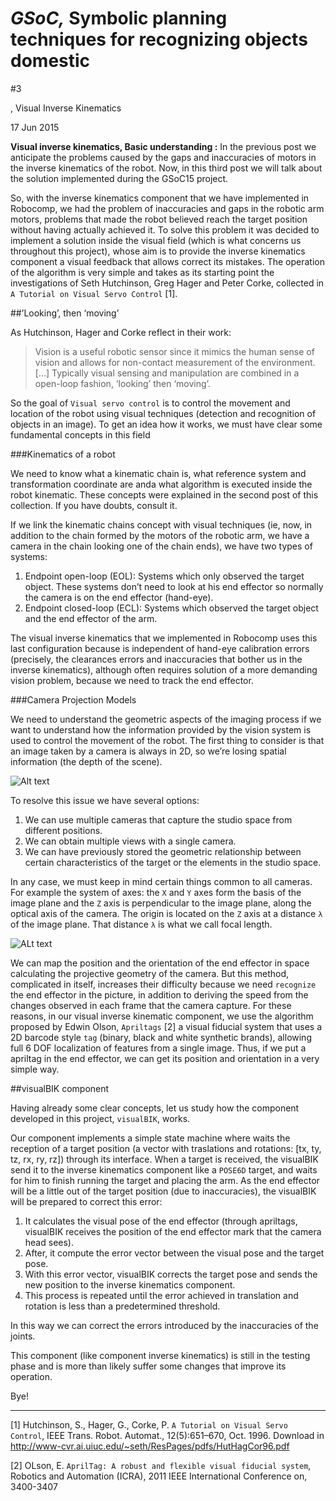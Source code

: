 # _GSoC,_ Symbolic planning techniques for recognizing objects domestic

#3

, Visual Inverse Kinematics

<span class="post-date">17 Jun 2015</span>

**Visual inverse kinematics, Basic understanding :** In the previous post we anticipate the problems caused by the gaps and inaccuracies of motors in the inverse kinematics of the robot. Now, in this third post we will talk about the solution implemented during the GSoC15 project.

So, with the inverse kinematics component that we have implemented in Robocomp, we had the problem of inaccuracies and gaps in the robotic arm motors, problems that made the robot believed reach the target position without having actually achieved it. To solve this problem it was decided to implement a solution inside the visual field (which is what concerns us throughout this project), whose aim is to provide the inverse kinematics component a visual feedback that allows correct its mistakes. The operation of the algorithm is very simple and takes as its starting point the investigations of Seth Hutchinson, Greg Hager and Peter Corke, collected in `A Tutorial on Visual Servo Control` [1].

##’Looking’, then ‘moving’

As Hutchinson, Hager and Corke reflect in their work:

> Vision is a useful robotic sensor since it mimics the human sense of vision and allows for non-contact measurement of the environment. […] Typically visual sensing and manipulation are combined in a open-loop fashion, ‘looking’ then ‘moving’.

So the goal of `Visual servo control` is to control the movement and location of the robot using visual techniques (detection and recognition of objects in an image). To get an idea how it works, we must have clear some fundamental concepts in this field

###Kinematics of a robot

We need to know what a kinematic chain is, what reference system and transformation coordinate are anda what algorithm is executed inside the robot kinematic. These concepts were explained in the second post of this collection. If you have doubts, consult it.

If we link the kinematic chains concept with visual techniques (ie, now, in addition to the chain formed by the motors of the robotic arm, we have a camera in the chain looking one of the chain ends), we have two types of systems:

1.  Endpoint open-loop (EOL): Systems which only observed the target object. These systems don’t need to look at his end effector so normally the camera is on the end effector (hand-eye).
2.  Endpoint closed-loop (ECL): Systems which observed the target object and the end effector of the arm.

The visual inverse kinematics that we implemented in Robocomp uses this last configuration because is independent of hand-eye calibration errors (precisely, the clearances errors and inaccuracies that bother us in the inverse kinematics), although often requires solution of a more demanding vision problem, because we need to track the end effector.

###Camera Projection Models

We need to understand the geometric aspects of the imaging process if we want to understand how the information provided by the vision system is used to control the movement of the robot. The first thing to consider is that an image taken by a camera is always in 2D, so we’re losing spatial information (the depth of the scene).

![Alt text](http://masters.donntu.org/2012/etf/nikitin/library/article10.files/image10.01.png)

To resolve this issue we have several options:

1.  We can use multiple cameras that capture the studio space from different positions.
2.  We can obtain multiple views with a single camera.
3.  We can have previously stored the geometric relationship between certain characteristics of the target or the elements in the studio space.

In any case, we must keep in mind certain things common to all cameras. For example the system of axes: the `X` and `Y` axes form the basis of the image plane and the `Z` axis is perpendicular to the image plane, along the optical axis of the camera. The origin is located on the `Z` axis at a distance `λ` of the image plane. That distance `λ` is what we call focal length.

![ALt text](http://www.hitl.washington.edu/artoolkit/documentation/images/ch03-17.gif)

We can map the position and the orientation of the end effector in space calculating the projective geometry of the camera. But this method, complicated in itself, increases their difficulty because we need `recognize` the end effector in the picture, in addition to deriving the speed from the changes observed in each frame that the camera capture. For these reasons, in our visual inverse kinematic component, we use the algorithm proposed by Edwin Olson, `Apriltags` [2] a visual fiducial system that uses a 2D barcode style `tag` (binary, black and white synthetic brands), allowing full 6 DOF localization of features from a single image. Thus, if we put a apriltag in the end effector, we can get its position and orientation in a very simple way.

##visualBIK component

Having already some clear concepts, let us study how the component developed in this project, `visualBIK`, works.

Our component implements a simple state machine where waits the reception of a target position (a vector with traslations and rotations: [tx, ty, tz, rx, ry, rz]) through its interface. When a target is received, the visualBIK send it to the inverse kinematics component like a `POSE6D` target, and waits for him to finish running the target and placing the arm. As the end effector will be a little out of the target position (due to inaccuracies), the visualBIK will be prepared to correct this error:

1.  It calculates the visual pose of the end effector (through apriltags, visualBIK receives the position of the end effector mark that the camera head sees).
2.  After, it compute the error vector between the visual pose and the target pose.
3.  With this error vector, visualBIK corrects the target pose and sends the new position to the inverse kinematics component.
4.  This process is repeated until the error achieved in translation and rotation is less than a predetermined threshold.

In this way we can correct the errors introduced by the inaccuracies of the joints.

This component (like component inverse kinematics) is still in the testing phase and is more than likely suffer some changes that improve its operation.

Bye!

* * *

[1] Hutchinson, S., Hager, G., Corke, P. `A Tutorial on Visual Servo Control`, IEEE Trans. Robot. Automat., 12(5):651–670, Oct. 1996\. Download in http://www-cvr.ai.uiuc.edu/~seth/ResPages/pdfs/HutHagCor96.pdf

[2] OLson, E. `AprilTag: A robust and flexible visual fiducial system`, Robotics and Automation (ICRA), 2011 IEEE International Conference on, 3400-3407